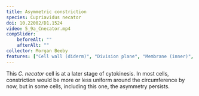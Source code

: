 ```yaml
---
title: Asymmetric constriction
species: Cupriavidus necator 
doi: 10.22002/D1.1524
video: 5_9a_Cnecator.mp4
compSlider:
    beforeAlt: ""
    afterAlt: ""
collector: Morgan Beeby
features: ["Cell wall (diderm)", "Division plane", "Membrane (inner)", "Membrane (outer)", "Storage granules"]
---
```


This *C. necator* cell is at a later stage of cytokinesis. In most cells, constriction would be more or less uniform around the circumference by now, but in some cells, including this one, the asymmetry persists.

